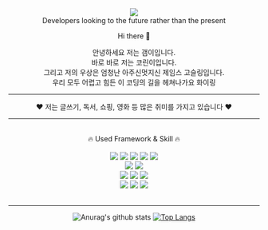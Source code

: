 <div align="center">  
<img src="https://capsule-render.vercel.app/api?type=Waving&color=auto&height=300&section=header&text=갬이&fontSize=90" />
</div>
<div align="center">
Developers looking to the future rather than the present
  
Hi there 👋

안녕하세요 저는 갬이입니다. </br>
바로 바로 저는 코린이입니다. </br>
그리고 저의 우상은 엄청난 아주신멋지신 제임스 고슬링입니다.</br>
우리 모두 어렵고 힘든 이 코딩의 길을 헤쳐나가요 화이링
</div> 
<hr> 
<div align="center">
❤️ 저는 글쓰기, 독서, 쇼핑, 영화 등 많은 취미를 가지고 있습니다 ❤️ 
</div>
<hr> 
<br> 
<div align="center">
🔥 Used Framework & Skill 🔥
<br><br>
<img src="https://img.shields.io/badge/HTML-E34F26?style=flat-square&logo=HTML5&logoColor=white"/>
<img src="https://img.shields.io/badge/css-1572B6?style=flat-square&logo=css3&logoColor=white">
<img src="https://img.shields.io/badge/javascript-F7DF1E?style=flat-square&logo=javascript&logoColor=black">  
<img src="https://img.shields.io/badge/bootstrap-7952B3?style=flat-square&logo=bootstrap&logoColor=white">
<img src="https://img.shields.io/badge/jquery-0769AD?style=flat-square&logo=jquery&logoColor=white">
<br>
<img src="https://img.shields.io/badge/JAVA-007396?style=flat-square&logo=java&logoColor=white">
<img src="https://img.shields.io/badge/Spring-6DB33F?style=flat-square&logo=Spring&logoColor=white">
<br>
<img src="https://img.shields.io/badge/oracle-F80000?style=flat-square&logo=oracle&logoColor=white"> 
<img src="https://img.shields.io/badge/PostgreSQL-4169E1?style=flat-square&logo=PostgreSQL&logoColor=white">
  <img src="https://img.shields.io/badge/MySQL-4169E1?style=flat-square&logo=MySQLL&logoColor=white"> 
<br>
<img src="https://img.shields.io/badge/Eclipse IDE-2C2255?style=flat-square&logo=Eclipse IDE&logoColor=white"> 
<img src="https://img.shields.io/badge/Visual Studio Code-007ACC?style=flat-square&logo=Visual Studio Code&logoColor=white"> 
<img src="https://img.shields.io/badge/VMWare-607078?style=flat-square&logo=VMWare&logoColor=white">
</div><br>
<hr> 
<div align="center">
  
![Anurag's github stats](https://github-readme-stats.vercel.app/api?username=rudqls007&show_icons=true&theme=radical) 
[![Top Langs](https://github-readme-stats.vercel.app/api/top-langs/?username=rudqls007&layout=compact&theme=dracula)](https://github.com/metleeha)

  </div>
<!--
**rudqls007/rudqls007** is a ✨ _special_ ✨ repository because its `README.md` (this file) appears on your GitHub profile.

Here are some ideas to get you started:

- 🔭 I’m currently working on ...
- 🌱 I’m currently learning ...
- 👯 I’m looking to collaborate on ...
- 🤔 I’m looking for help with ...
- 💬 Ask me about ...
- 📫 How to reach me: ...
- 😄 Pronouns: ...
- ⚡ Fun fact: ...
-->

